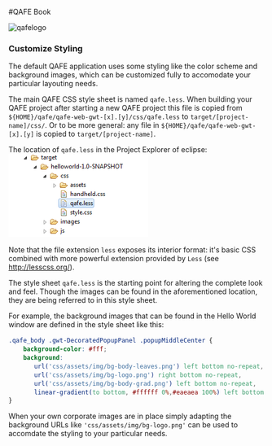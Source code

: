 #QAFE Book

![qafelogo](http://www.qafe.com/wp-content/themes/qafe2013/img/logo.png)

### Customize Styling

The default QAFE application uses some styling like the color scheme and background images, which can be customized fully to accomodate your particular layouting needs.

The main QAFE CSS style sheet is named `qafe.less`. When building your QAFE project after starting a new QAFE project this file is copied from `${HOME}/qafe/qafe-web-gwt-[x].[y]/css/qafe.less` to `target/[project-name]/css/`. 
Or to be more general: any file in `${HOME}/qafe/qafe-web-gwt-[x].[y]` is copied to `target/[project-name]`.

The location of `qafe.less` in the Project Explorer of eclipse:
![qafeless](https://github.com/qafedev/qafedev.github.io/blob/master/assets/images/eclipse-qafe-less.png)

Note that the file extension `less` exposes its interior format: it's basic CSS combined with more powerful extension provided by `Less` (see http://lesscss.org/).

The style sheet `qafe.less` is the starting point for altering the complete look and feel. Though the images can be found in the aforementioned location, they are being referred to in this style sheet.

For example, the background images that can be found in the Hello World window are defined in the style sheet like this:
```css
.qafe_body .gwt-DecoratedPopupPanel .popupMiddleCenter {
    background-color: #fff;
    background:
       url('css/assets/img/bg-body-leaves.png') left bottom no-repeat,
       url('css/assets/img/bg-logo.png') right bottom no-repeat,
       url('css/assets/img/bg-body-grad.png') left bottom no-repeat,
       linear-gradient(to bottom, #ffffff 0%,#eaeaea 100%) left bottom no-repeat;
}
```

When your own corporate images are in place simply adapting the background URLs like `'css/assets/img/bg-logo.png'` can be used to accomdate the styling to your particular needs.
